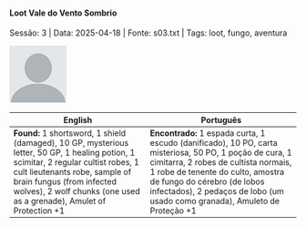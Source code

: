 
#### Loot  Vale do Vento Sombrio

Sessão: 3 | Data: 2025-04-18 | Fonte: s03.txt | Tags: loot, fungo, aventura

![Loot  Vale do Vento Sombrio](blank.png)

| English | Português |
|---------|-----------|
| **Found:** 1 shortsword, 1 shield (damaged), 10 GP, mysterious letter, 50 GP, 1 healing potion, 1 scimitar, 2 regular cultist robes, 1 cult lieutenants robe, sample of brain fungus (from infected wolves), 2 wolf chunks (one used as a grenade), Amulet of Protection +1 | **Encontrado:** 1 espada curta, 1 escudo (danificado), 10 PO, carta misteriosa, 50 PO, 1 poção de cura, 1 cimitarra, 2 robes de cultista normais, 1 robe de tenente do culto, amostra de fungo do cérebro (de lobos infectados), 2 pedaços de lobo (um usado como granada), Amuleto de Proteção +1 |



















